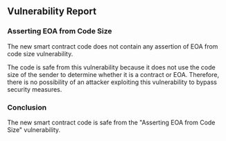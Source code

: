 

## Vulnerability Report

### Asserting EOA from Code Size

The new smart contract code does not contain any assertion of EOA from code size vulnerability.

The code is safe from this vulnerability because it does not use the code size of the sender to determine whether it is a contract or EOA. Therefore, there is no possibility of an attacker exploiting this vulnerability to bypass security measures.

### Conclusion

The new smart contract code is safe from the "Asserting EOA from Code Size" vulnerability.